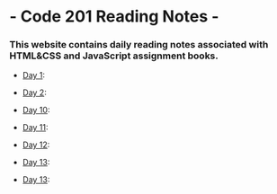 # - Code 201 Reading Notes -
### This website contains daily reading notes associated with HTML&CSS and JavaScript assignment books. 


- [Day 1](Class-01.md):

- [Day 2](Class-02.md):

- [Day 10](Class-10.md):

- [Day 11](Class-11.md):

- [Day 12](Class-12.md):

- [Day 13](Class-14b.md):

- [Day 13](Read-13.md):

